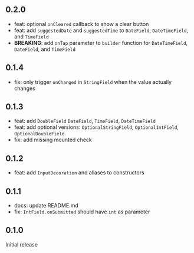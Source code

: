 ## 0.2.0

- feat: optional `onCleared` callback to show a clear button
- feat: add `suggestedDate` and `suggestedTime` to `DateField`, `DateTimeField`, and `TimeField`
- **BREAKING**: add `onTap` parameter to `builder` function for `DateTimeField`, `DateField`, and `TimeField`

## 0.1.4

- fix: only trigger `onChanged` in `StringField` when the value actually changes

## 0.1.3

- feat: add `DoubleField` `DateField`, `TimeField`, `DateTimeField`
- feat: add optional versions: `OptionalStringField`, `OptionalIntField`, `OptionalDoubleField`
- fix: add missing mounted check

## 0.1.2

- feat: add `InputDecoration` and aliases to constructors

## 0.1.1

- docs: update README.md
- fix: `IntField.onSubmitted` should have `int` as parameter

## 0.1.0

Initial release
